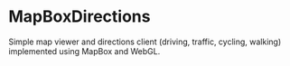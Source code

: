# MapBoxDirections
Simple map viewer and directions client (driving, traffic, cycling, walking) implemented using MapBox and WebGL.
